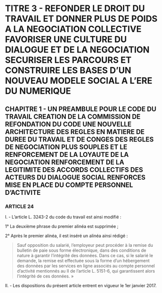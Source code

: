 # TITRE 3 - REFONDER LE DROIT DU TRAVAIL ET DONNER PLUS DE POIDS A LA NEGOCIATION COLLECTIVE FAVORISER UNE CULTURE DU DIALOGUE ET DE LA NEGOCIATION SECURISER LES PARCOURS ET CONSTRUIRE LES BASES D’UN NOUVEAU MODELE SOCIAL A L’ERE DU NUMERIQUE 

## CHAPITRE 1 - UN PREAMBULE POUR LE CODE DU TRAVAIL CREATION DE LA COMMISSION DE REFONDATION DU CODE UNE NOUVELLE ARCHITECTURE DES REGLES EN MATIERE DE DUREE DU TRAVAIL ET DE CONGES  DES REGLES DE NEGOCIATION PLUS SOUPLES ET LE RENFORCEMENT DE LA LOYAUTE DE LA NEGOCIATION  RENFORCEMENT DE LA LEGITIMITE DES ACCORDS COLLECTIFS DES ACTEURS DU DIALOGUE SOCIAL RENFORCES MISE EN PLACE DU COMPTE PERSONNEL D’ACTIVITE 

### ARTICLE 24


I. - L’article L. 3243-2 du code du travail est ainsi modifié :

1° La deuxième phrase du premier alinéa est supprimée ;

2° Après le premier alinéa, il est inséré un alinéa ainsi rédigé :

> Sauf opposition du salarié, l’employeur peut procéder à la remise du bulletin de paie
sous forme électronique, dans des conditions de nature à garantir l’intégrité des données. Dans ce
cas, si le salarié le demande, la remise est effectuée sous la forme d’un hébergement des données
par les services en ligne associés au compte personnel d’activité mentionnés au II de
l’article L. 5151-6, qui garantissent alors l’intégrité de ces données. »

II. - Les dispositions du présent article entrent en vigueur le 1er janvier 2017.
